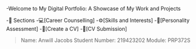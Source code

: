 -Welcome to My Digital Portfolio: A Showcase of My Work and Projects

-📂 Sections
-💻[Career Counselling]
-⚙️[Skills and Interests]
-🧠[Personality Assessment]
-📝[Create a CV]
-📃[CV Submission]

>Name: Anwill Jacobs
>Student Number: 219423202
>Module: PRP372S
